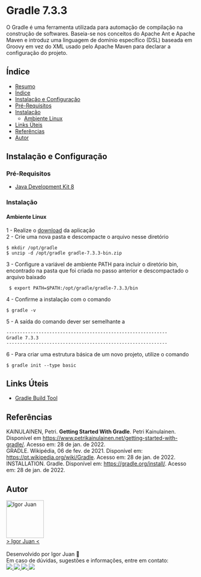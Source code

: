 # Gradle 7.3.3

O Gradle é uma ferramenta utilizada para automação de compilação na construção de softwares. Baseia-se nos conceitos do Apache Ant e Apache Maven e introduz uma linguagem de domínio específico (DSL) baseada em Groovy em vez do XML usado pelo Apache Maven para declarar a configuração do projeto.

## Índice

<!--ts-->
   * [Resumo](#Título) 
   * [Índice](#Índice) 
   * [Instalação e Configuração](#Instalação-e-Configuração)
   * [Pré-Requisitos](#Pré-Requisitos)  
   * [Instalação](#Instalação)  
       * [Ambiente Linux](#Ambiente-Linux)
   * [Links Úteis](#Links-Úteis)  
   * [Referências](#Referências)  	
   * [Autor](#Autor)
<!--te-->

## Instalação e Configuração

### Pré-Requisitos

* [Java Development Kit 8](https://www.oracle.com/br/java/technologies/javase/javase8-archive-downloads.html)

### Instalação

#### Ambiente Linux

1 - Realize o [download](https://gradle.org/next-steps/?version=7.3.3&format=bin) da aplicação <br />
2 - Crie uma nova pasta e descompacte o arquivo nesse diretório
```
$ mkdir /opt/gradle
$ unzip -d /opt/gradle gradle-7.3.3-bin.zip
```
3 - Configure a variável de ambiente PATH para incluir o diretório bin, encontrado na pasta que foi criada no passo anterior e descompactado o arquivo baixado
```
 $ export PATH=$PATH:/opt/gradle/gradle-7.3.3/bin
```
4 - Confirme a instalação com o comando 
```
$ gradle -v
```

5 - A saída do comando dever ser semelhante a
```
------------------------------------------------------------
Gradle 7.3.3
------------------------------------------------------------
``` 
6 - Para criar uma estrutura básica de um novo projeto, utilize o comando 
```
$ gradle init --type basic
``` 

## Links Úteis

* [Gradle Build Tool](https://gradle.org/)


## Referências

KAINULAINEN, Petri. **Getting Started With Gradle**. Petri Kainulainen. Disponível em <https://www.petrikainulainen.net/getting-started-with-gradle/>. Acesso em: 28 de jan. de 2022. <br />
GRADLE. Wikipédia, 06 de fev. de 2021. Disponível em: <https://pt.wikipedia.org/wiki/Gradle>. Acesso em: 28 de jan. de 2022. <br />
INSTALLATION. Gradle. Disponível em: <https://gradle.org/install/>. Acesso em: 28 de jan. de 2022.

## Autor
<a href="https://br.linkedin.com/in/igor-juan-cordeiro-da-costa-2b4a77101">
<img src="https://avatars.githubusercontent.com/u/50890812?s=400&u=566e615dd1691c75eabd1dcb4ba749be82d1e86c&v=4" width="100px;" alt="Igor Juan" />
</a>
<br />
<a href="https://br.linkedin.com/in/igor-juan-cordeiro-da-costa-2b4a77101" target="_blank"> > Igor Juan < </a><br /><br />
Desenvolvido por Igor Juan 🤙<br />
Em caso de dúvidas, sugestões e informações, entre em contato: <br /> 
<a href="https://br.linkedin.com/in/igor-juan-cordeiro-da-costa-2b4a77101" target="_blank"> <img src="https://img.shields.io/badge/LinkedIn-0077B5?style=for-the-badge&logo=linkedin&logoColor=white" target="_blank"> </a>
<a href="https://www.facebook.com/igorjuan.cordeirodacosta" target="_blank"> <img src="https://img.shields.io/badge/Facebook-1877F2?style=for-the-badge&logo=facebook&logoColor=white" target="_blank"> </a>
<a href="https://twitter.com/zig_cwb" target="_blank"> <img src="https://img.shields.io/badge/Twitter-1DA1F2?style=for-the-badge&logo=twitter&logoColor=white" target="_blank"> </a>
<a href="https://github.com/igorjuancc" target="_blank"> <img src="https://img.shields.io/badge/GitHub-100000?style=for-the-badge&logo=github&logoColor=white" target="_blank"> </a>

